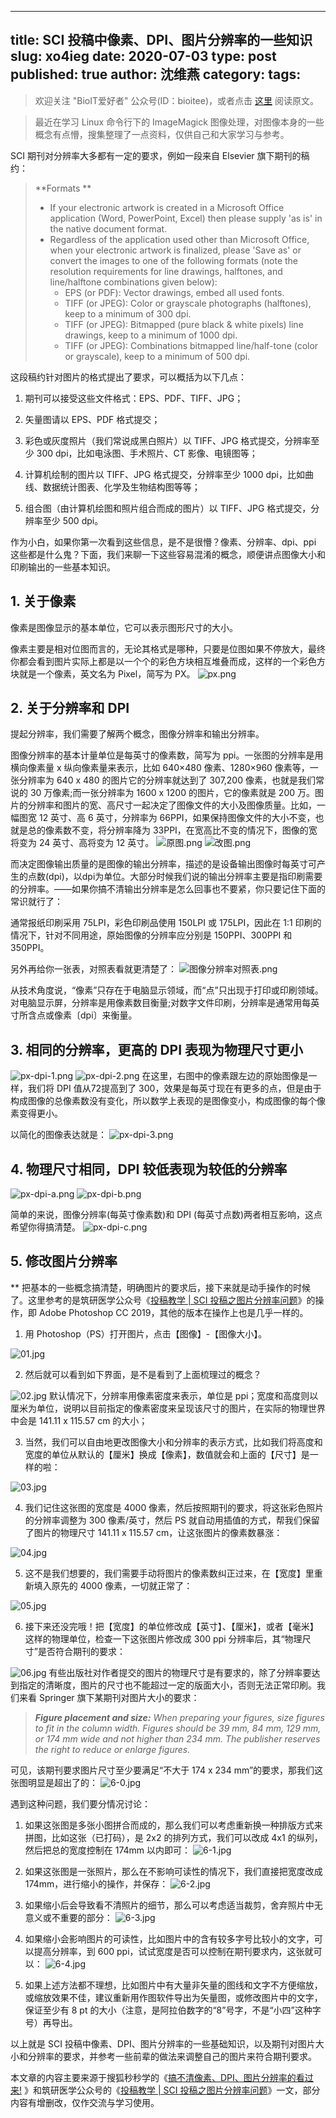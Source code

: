 

---
title: SCI 投稿中像素、DPI、图片分辨率的一些知识
slug: xo4ieg
date: 2020-07-03
type: post
published: true
author: 沈维燕
category: 
tags: 
---



> 欢迎关注 "BioIT爱好者" 公众号(ID：bioitee)，或者点击 [这里](https://www.yuque.com/shenweiyan/cookbook/xo4ieg) 阅读原文。

> 最近在学习 Linux 命令行下的 ImageMagick 图像处理，对图像本身的一些概念有点懵，搜集整理了一点资料，仅供自己和大家学习与参考。



SCI 期刊对分辨率大多都有一定的要求，例如一段来自 Elsevier 旗下期刊的稿约：
> **Formats **
> - If your electronic artwork is created in a Microsoft Office application (Word, PowerPoint, Excel) then please supply 'as is' in the native document format. 
> - Regardless of the application used other than Microsoft Office, when your electronic artwork is finalized, please 'Save as' or convert the images to one of the following formats (note the resolution requirements for line drawings, halftones, and line/halftone combinations given below): 
>    - EPS (or PDF): Vector drawings, embed all used fonts. 
>    - TIFF (or JPEG): Color or grayscale photographs (halftones), keep to a minimum of 300 dpi. 
>    - TIFF (or JPEG): Bitmapped (pure black & white pixels) line drawings, keep to a minimum of 1000 dpi. 
>    - TIFF (or JPEG): Combinations bitmapped line/half-tone (color or grayscale), keep to a minimum of 500 dpi.

这段稿约针对图片的格式提出了要求，可以概括为以下几点：

1. 期刊可以接受这些文件格式：EPS、PDF、TIFF、JPG；

1. 矢量图请以 EPS、PDF 格式提交；

1. 彩色或灰度照片（我们常说成黑白照片）以 TIFF、JPG 格式提交，分辨率至少 300 dpi，比如电泳图、手术照片、CT 影像、电镜图等；

1. 计算机绘制的图片以 TIFF、JPG 格式提交，分辨率至少 1000 dpi，比如曲线、数据统计图表、化学及生物结构图等等；

1. 组合图（由计算机绘图和照片组合而成的图片）以 TIFF、JPG 格式提交，分辨率至少 500 dpi。



作为小白，如果你第一次看到这些信息，是不是很懵？像素、分辨率、dpi、ppi 这些都是什么鬼？下面，我们来聊一下这些容易混淆的概念，顺便讲点图像大小和印刷输出的一些基本知识。


## 1. 关于像素


像素是图像显示的基本单位，它可以表示图形尺寸的大小。


像素主要是相对位图而言的，无论其格式是哪种，只要是位图如果不停放大，最终你都会看到图片实际上都是以一个个的彩色方块相互堆叠而成，这样的一个彩色方块就是一个像素，英文名为 Pixel，简写为 PX。
![px.png](https://note-db.oss-cn-shenzhen.aliyuncs.com/yuque/0/2020/png/126032/1593763307861-8ba94fcf-1e1a-4519-9571-6ff8fdeed1c0.png)
## 2. 关于分辨率和 DPI


提起分辨率，我们需要了解两个概念，图像分辨率和输出分辨率。


图像分辨率的基本计量单位是每英寸的像素数，简写为 ppi。一张图的分辨率是用横向像素量 x 纵向像素量来表示，比如 640×480 像素、1280×960 像素等，一张分辨率为 640 x 480 的图片它的分辨率就达到了 307,200 像素，也就是我们常说的 30 万像素;而一张分辨率为 1600 x 1200 的图片，它的像素就是 200 万。图片的分辨率和图片的宽、高尺寸一起决定了图像文件的大小及图像质量。比如，一幅图宽 12 英寸、高 6 英寸，分辨率为 66PPI，如果保持图像文件的大小不变，也就是总的像素数不变，将分辨率降为 33PPI，在宽高比不变的情况下，图像的宽将变为 24 英寸、高将变为 12 英寸。
![原图.png](https://note-db.oss-cn-shenzhen.aliyuncs.com/yuque/0/2020/png/126032/1593763940714-688fc70e-c775-4294-a958-f8994aa73b7d.png)
![改图.png](https://note-db.oss-cn-shenzhen.aliyuncs.com/yuque/0/2020/png/126032/1593763963490-f49c1a07-997e-4e0f-8d53-4c0566fad069.png)


而决定图像输出质量的是图像的输出分辨率，描述的是设备输出图像时每英寸可产生的点数(dpi)，以dpi为单位。大部分时候我们说的输出分辨率主要是指印刷需要的分辨率。——如果你搞不清输出分辨率是怎么回事也不要紧，你只要记住下面的常识就行了：


通常报纸印刷采用 75LPI，彩色印刷品使用 150LPI 或 175LPI，因此在 1∶1 印刷的情况下，针对不同用途，原始图像的分辨率应分别是 150PPI、300PPI 和 350PPI。


另外再给你一张表，对照表看就更清楚了：
![图像分辨率对照表.png](https://note-db.oss-cn-shenzhen.aliyuncs.com/yuque/0/2020/png/126032/1593764095134-542ed5e5-3fa9-4d70-a08f-e418ff902a64.png)


从技术角度说，“像素”只存在于电脑显示领域，而“点”只出现于打印或印刷领域。对电脑显示屏，分辨率是用像素数目衡量;对数字文件印刷，分辨率是通常用每英寸所含点或像素〔dpi〕来衡量。


## 3. 相同的分辨率，更高的 DPI 表现为物理尺寸更小


![px-dpi-1.png](https://note-db.oss-cn-shenzhen.aliyuncs.com/yuque/0/2020/png/126032/1593764256797-b5cc0e99-57da-4638-b86e-50c0bac4b67c.png)
![px-dpi-2.png](https://note-db.oss-cn-shenzhen.aliyuncs.com/yuque/0/2020/png/126032/1593764266528-f5e4d85a-4587-4650-a386-95955c82818d.png)
在这里，右图中的像素跟左边的原始图像是一样，我们将 DPI 值从72提高到了 300，效果是每英寸现在有更多的点，但是由于构成图像的总像素数没有变化，所以数学上表现的是图像变小，构成图像的每个像素变得更小。


以简化的图像表达就是：
![px-dpi-3.png](https://note-db.oss-cn-shenzhen.aliyuncs.com/yuque/0/2020/png/126032/1593764322284-25bbaa42-3484-4f93-834a-5fba18f64af5.png)


## 4. 物理尺寸相同，DPI 较低表现为较低的分辨率


![px-dpi-a.png](https://note-db.oss-cn-shenzhen.aliyuncs.com/yuque/0/2020/png/126032/1593764402545-9d5acf9a-709b-4690-a04c-2c92257c1a86.png)
![px-dpi-b.png](https://note-db.oss-cn-shenzhen.aliyuncs.com/yuque/0/2020/png/126032/1593764410787-e7b93adf-231c-4379-b812-e9bd9538a92e.png)

简单的来说，图像分辨率(每英寸像素数)和 DPI (每英寸点数)两者相互影响，这点希望你得搞清楚。
![px-dpi-c.png](https://note-db.oss-cn-shenzhen.aliyuncs.com/yuque/0/2020/png/126032/1593764423430-8acff127-af41-4bc6-ade3-2c4cbec9d7d2.png)

## 5. **修改图片分辨率**
**
把基本的一些概念搞清楚，明确图片的要求后，接下来就是动手操作的时候了。这里参考的是筑研医学公众号《[投稿教学 | SCI 投稿之图片分辨率问题](https://mp.weixin.qq.com/s/F6yDgJ0tz9Wttn2qiCuXyA)》的操作，即 Adobe Photoshop CC 2019，其他的版本在操作上也是几乎一样的。


1. 用 Photoshop（PS）打开图片，点击【图像】-【图像大小】。

![01.jpg](https://note-db.oss-cn-shenzhen.aliyuncs.com/yuque/0/2020/jpeg/126032/1593764985151-0339bc21-0a64-4e62-9418-7af8356087fa.jpeg)

2. 然后就可以看到如下界面，是不是看到了上面梳理过的概念？

![02.jpg](https://note-db.oss-cn-shenzhen.aliyuncs.com/yuque/0/2020/jpeg/126032/1593765038806-f612d260-f800-4e34-a0f9-27a1cbc53af1.jpeg)
默认情况下，分辨率用像素密度来表示，单位是 ppi；宽度和高度则以厘米为单位，说明以目前指定的像素密度来呈现该尺寸的图片，在实际的物理世界中会是 141.11 x 115.57 cm 的大小；


3. 当然，我们可以自由地更改图像大小和分辨率的表示方式，比如我们将高度和宽度的单位从默认的【厘米】换成【像素】，数值就会和上面的【尺寸】是一样的啦：

![03.jpg](https://note-db.oss-cn-shenzhen.aliyuncs.com/yuque/0/2020/jpeg/126032/1593765160616-1da2733a-de40-4d95-854b-90db9228926b.jpeg)

4. 我们记住这张图的宽度是 4000 像素，然后按照期刊的要求，将这张彩色照片的分辨率调整为 300 像素/英寸，然后 PS 就自动用插值的方式，帮我们保留了图片的物理尺寸 141.11 x 115.57 cm，让这张图片的像素数暴涨：

![04.jpg](https://note-db.oss-cn-shenzhen.aliyuncs.com/yuque/0/2020/jpeg/126032/1593765243748-bac5270d-cf71-45fb-a80f-651a3c037f71.jpeg)

5. 这不是我们想要的，我们需要手动将图片的像素数纠正过来，在【宽度】里重新填入原先的 4000 像素，一切就正常了：

![05.jpg](https://note-db.oss-cn-shenzhen.aliyuncs.com/yuque/0/2020/jpeg/126032/1593765286088-ba7713d5-e578-4f15-a411-5bb91cb35de3.jpeg)

6. 接下来还没完哦！把【宽度】的单位修改成【英寸】、【厘米】，或者【毫米】这样的物理单位，检查一下这张图片修改成 300 ppi 分辨率后，其“物理尺寸”是否符合期刊的要求：

![06.jpg](https://note-db.oss-cn-shenzhen.aliyuncs.com/yuque/0/2020/jpeg/126032/1593765388648-12a47577-0112-4f8b-95a8-6a9f9970d16f.jpeg)
有些出版社对作者提交的图片的物理尺寸是有要求的，除了分辨率要达到指定的清晰度，图片的尺寸也不能超过一定的版面大小，否则无法正常印刷。我们来看 Springer 旗下某期刊对图片大小的要求：


> _**Figure placement and size:**_
> _When preparing your figures, size figures to fit in the column width._
> _Figures should be 39 mm, 84 mm, 129 mm, or 174 mm wide and not higher than 234 mm._
> _The publisher reserves the right to reduce or enlarge figures._



可见，该期刊要求图片尺寸至少要满足“不大于 174 x 234 mm”的要求，那我们这张图明显是超出了的：
![6-0.jpg](https://note-db.oss-cn-shenzhen.aliyuncs.com/yuque/0/2020/jpeg/126032/1593765516501-2d219777-0031-4650-bb8a-dbe2df8b0989.jpeg)


遇到这种问题，我们要分情况讨论：


1) 如果这张图是多张小图拼合而成的，那么我们可以考虑重新换一种排版方式来拼图，比如这张（已打码），是 2x2 的排列方式，我们可以改成 4x1 的纵列，然后把总的宽度控制在 174mm 以内即可：
![6-1.jpg](https://note-db.oss-cn-shenzhen.aliyuncs.com/yuque/0/2020/jpeg/126032/1593765634435-f0fa189b-1501-47d6-93b5-879bbbf275b6.jpeg)
2) 如果这张图是一张照片，那么在不影响可读性的情况下，我们直接把宽度改成 174mm，进行缩小的操作，并保存：
![6-2.jpg](https://note-db.oss-cn-shenzhen.aliyuncs.com/yuque/0/2020/jpeg/126032/1593765722436-840d0855-4d39-4be7-b4d3-f677887b83b4.jpeg)
3) 如果缩小后会导致看不清照片的细节，那么可以考虑适当裁剪，舍弃照片中无意义或不重要的部分：
![6-3.jpg](https://note-db.oss-cn-shenzhen.aliyuncs.com/yuque/0/2020/jpeg/126032/1593765774381-20d99a47-17ed-4469-bbd1-b5ded2ace199.jpeg)


4) 如果缩小会影响图片的可读性，比如图片中的含有较多字号比较小的文字，可以提高分辨率，到 600 ppi，试试宽度是否可以控制在期刊要求内，这张就可以：
![6-4.jpg](https://note-db.oss-cn-shenzhen.aliyuncs.com/yuque/0/2020/jpeg/126032/1593765842629-4fb7acd7-0a36-4161-9022-b7f63acd91b3.jpeg)
5) 如果上述方法都不理想，比如图片中有大量非矢量的图线和文字不方便缩放，或缩放效果不佳，建议重新用作图软件导出为矢量图，或修改图片中的文字，保证至少有 8 pt 的大小（注意，是阿拉伯数字的“8”号字，不是“小四”这种字号）再导出。


以上就是 SCI 投稿中像素、DPI、图片分辨率的一些基础知识，以及期刊对图片大小和分辨率的要求，并参考一些前辈的做法来调整自己的图片来符合期刊要求。


本文章的内容主要来源于搜狐秒秒学的《[搞不清像素、DPI、图片分辨率的看过来!](https://www.sohu.com/a/139247123_409010) 》和筑研医学公众号的《[投稿教学 | SCI 投稿之图片分辨率问题](https://mp.weixin.qq.com/s/F6yDgJ0tz9Wttn2qiCuXyA)》一文，部分内容有增删改，仅作交流与学习使用。






